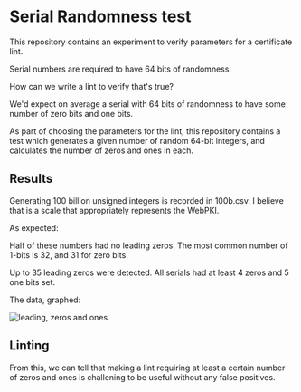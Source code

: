 # Serial Randomness test

This repository contains an experiment to verify parameters for a certificate
lint.

Serial numbers are required to have 64 bits of randomness.

How can we write a lint to verify that's true?

We'd expect on average a serial with 64 bits of randomness to have some number
of zero bits and one bits.

As part of choosing the parameters for the lint, this repository contains a
test which generates a given number of random 64-bit integers, and calculates
the number of zeros and ones in each.

## Results

Generating 100 billion unsigned integers is recorded in 100b.csv.
I believe that is a scale that appropriately represents the WebPKI.

As expected:

Half of these numbers had no leading zeros.
The most common number of 1-bits is 32, and 31 for zero bits.

Up to 35 leading zeros were detected.
All serials had at least 4 zeros and 5 one bits set.

The data, graphed:

![leading, zeros and ones](https://github.com/user-attachments/assets/a07fc4aa-8093-4b1c-978a-1f1e4431e058)

## Linting

From this, we can tell that making a lint requiring at least a certain number of zeros and ones is challening
to be useful without any false positives.
